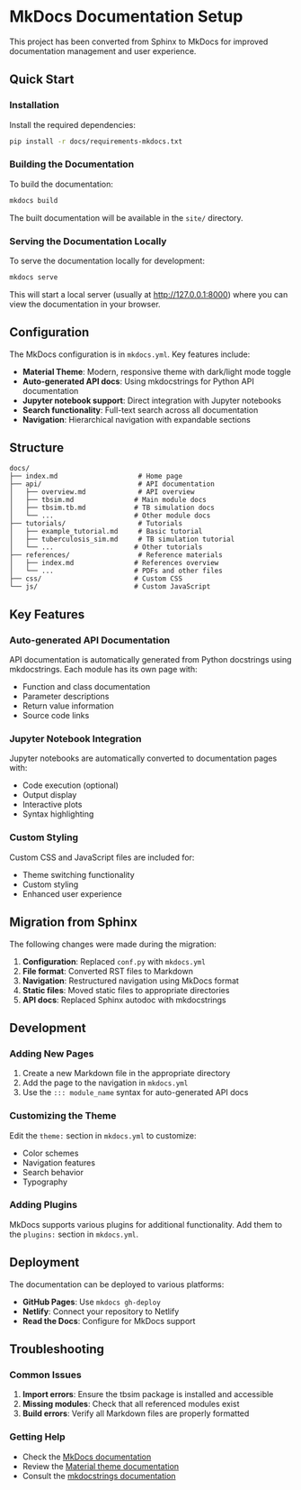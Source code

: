 # MkDocs Documentation Setup

This project has been converted from Sphinx to MkDocs for improved documentation management and user experience.

## Quick Start

### Installation

Install the required dependencies:

```bash
pip install -r docs/requirements-mkdocs.txt
```

### Building the Documentation

To build the documentation:

```bash
mkdocs build
```

The built documentation will be available in the `site/` directory.

### Serving the Documentation Locally

To serve the documentation locally for development:

```bash
mkdocs serve
```

This will start a local server (usually at http://127.0.0.1:8000) where you can view the documentation in your browser.

## Configuration

The MkDocs configuration is in `mkdocs.yml`. Key features include:

- **Material Theme**: Modern, responsive theme with dark/light mode toggle
- **Auto-generated API docs**: Using mkdocstrings for Python API documentation
- **Jupyter notebook support**: Direct integration with Jupyter notebooks
- **Search functionality**: Full-text search across all documentation
- **Navigation**: Hierarchical navigation with expandable sections

## Structure

```
docs/
├── index.md                    # Home page
├── api/                        # API documentation
│   ├── overview.md             # API overview
│   ├── tbsim.md               # Main module docs
│   ├── tbsim.tb.md            # TB simulation docs
│   └── ...                    # Other module docs
├── tutorials/                  # Tutorials
│   ├── example_tutorial.md     # Basic tutorial
│   ├── tuberculosis_sim.md     # TB simulation tutorial
│   └── ...                    # Other tutorials
├── references/                 # Reference materials
│   ├── index.md               # References overview
│   └── ...                    # PDFs and other files
├── css/                       # Custom CSS
└── js/                        # Custom JavaScript
```

## Key Features

### Auto-generated API Documentation

API documentation is automatically generated from Python docstrings using mkdocstrings. Each module has its own page with:

- Function and class documentation
- Parameter descriptions
- Return value information
- Source code links

### Jupyter Notebook Integration

Jupyter notebooks are automatically converted to documentation pages with:

- Code execution (optional)
- Output display
- Interactive plots
- Syntax highlighting

### Custom Styling

Custom CSS and JavaScript files are included for:

- Theme switching functionality
- Custom styling
- Enhanced user experience

## Migration from Sphinx

The following changes were made during the migration:

1. **Configuration**: Replaced `conf.py` with `mkdocs.yml`
2. **File format**: Converted RST files to Markdown
3. **Navigation**: Restructured navigation using MkDocs format
4. **Static files**: Moved static files to appropriate directories
5. **API docs**: Replaced Sphinx autodoc with mkdocstrings

## Development

### Adding New Pages

1. Create a new Markdown file in the appropriate directory
2. Add the page to the navigation in `mkdocs.yml`
3. Use the `::: module_name` syntax for auto-generated API docs

### Customizing the Theme

Edit the `theme:` section in `mkdocs.yml` to customize:

- Color schemes
- Navigation features
- Search behavior
- Typography

### Adding Plugins

MkDocs supports various plugins for additional functionality. Add them to the `plugins:` section in `mkdocs.yml`.

## Deployment

The documentation can be deployed to various platforms:

- **GitHub Pages**: Use `mkdocs gh-deploy`
- **Netlify**: Connect your repository to Netlify
- **Read the Docs**: Configure for MkDocs support

## Troubleshooting

### Common Issues

1. **Import errors**: Ensure the tbsim package is installed and accessible
2. **Missing modules**: Check that all referenced modules exist
3. **Build errors**: Verify all Markdown files are properly formatted

### Getting Help

- Check the [MkDocs documentation](https://www.mkdocs.org/)
- Review the [Material theme documentation](https://squidfunk.github.io/mkdocs-material/)
- Consult the [mkdocstrings documentation](https://mkdocstrings.github.io/) 